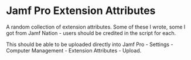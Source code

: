 # Jamf Pro Extension Attributes

A random collection of extension attributes. Some of these I wrote, some I got from Jamf Nation - users should be credited in the script for each. 

This should be able to be uploaded directly into Jamf Pro - Settings - Computer Management - Extension Attributes - Upload.
